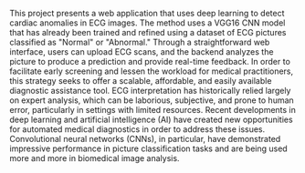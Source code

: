 This project presents a web application that uses deep learning to detect cardiac anomalies in ECG images.
The method uses a VGG16 CNN model that has already been trained and refined using a dataset of ECG pictures classified as "Normal" or "Abnormal." 
Through a straightforward web interface, users can upload ECG scans, and the backend analyzes the picture to produce a prediction and provide real-time feedback. 
In order to facilitate early screening and lessen the workload for medical practitioners, this strategy seeks to offer a scalable, affordable, and easily available diagnostic assistance tool.
ECG interpretation has historically relied largely on expert analysis, which can be laborious, subjective, and prone to human error, particularly in settings with limited resources. 
Recent developments in deep learning and artificial intelligence (AI) have created new opportunities for automated medical diagnostics in order to address these issues. 
Convolutional neural networks (CNNs), in particular, have demonstrated impressive performance in picture classification tasks and are being used more and more in biomedical image analysis.
